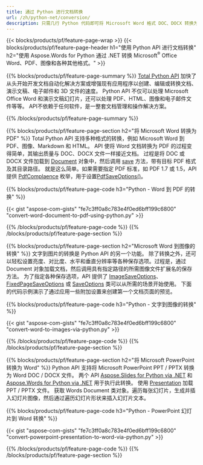 ```yaml
---
title: 通过 Python 进行文档转换 
url: /zh/python-net/conversion/
description: 只需几行 Python 代码即可将 Microsoft Word 格式 DOC、DOCX 转换为 PDF、图像等以及演示幻灯片、电子邮件消息和 3D 图像。
---
```


{{< blocks/products/pf/feature-page-wrap >}}
{{< blocks/products/pf/feature-page-header h1="使用 Python API 进行文档转换" h2="使用 Aspose.Words for Python 通过 .NET 转换 Microsoft<sup>&reg;</sup> Office Word、PDF、图像和各种其他格式。" >}}

{{% blocks/products/pf/feature-page-summary %}}
[Total Python API](https://products.aspose.com/total/python-net/) 加快了从头开始开发文档自动化解决方案或增强现有应用程序以创建、编辑或转换文档、演示文稿、电子邮件和 3D 文件的速度。 Python API 不仅可以处理 Microsoft Office Word 和演示文稿幻灯片，还可以处理 PDF、HTML、图像和电子邮件文件等等。 API不依赖于任何软件，是一整套文档管理和操作解决方案。

{{% /blocks/products/pf/feature-page-summary  %}}

{{% blocks/products/pf/feature-page-section  h2="将 Microsoft Word 转换为 PDF" %}}
Total Python API 支持多种格式的转换，例如 Microsoft Word 到 PDF、图像、Markdown 和 HTML。 API 使将 Word 文档转换为 PDF 的过程变得简单，其输出质量与 DOC、DOCX 文件一样接近文档。 过程是将 DOC 或 DOCX 文件加载到 [Document](https://reference.aspose.com/words/python-net/aspose.words/document/) 对象中，然后调用 [save](https://reference.aspose.com/words/python-net/aspose.words/document/save/) 方法，带有目标 PDF 格式及其目录路径。 就是这么简单。如果需要指定 PDF 标准，如 PDF 1.7 或 1.5，API 提供 [PdfComplaence](https://reference.aspose.com/words/python-net/aspose.words.saving/pdfcompliance/) 枚举，用于设置[PdfSaveOptions()](https://reference.aspose.com/words/python-net/aspose.words.saving/pdfsaveoptions/)。 

{{% blocks/products/pf/feature-page-code h3="Python - Word 到 PDF 的转换" %}}

{{< gist "aspose-com-gists" "fe7c3ff0a8c783e4f0ed6bff199c6800" "convert-word-document-to-pdf-using-python.py" >}}

{{% /blocks/products/pf/feature-page-code  %}}
{{% /blocks/products/pf/feature-page-section %}}

{{% blocks/products/pf/feature-page-section  h2="Microsoft Word 到图像的转换" %}}
文字到图片的转换是 Python API 的另一个功能。 除了转换之外，还可以轻松设置亮度、对比度、水平和垂直分辨率等各种保存选项。过程是，通过 Document 对象加载文档，然后调用具有指定路径的所需图像文件扩展名的保存方法。 为了指定各种保存选项，API 提供了 [ImageSaveOptions](https://reference.aspose.com/words/python-net/aspose.words.saving/imagesaveoptions/)、[FixedPageSaveOptions](https://reference.aspose.com/words/python-net/aspose.words.saving/fixedpagesaveoptions/) 或 [SaveOptions](https://reference.aspose.com/words/python-net/aspose.words.saving/saveoptions/) 类可以从所需的场景开始使用。 下面的代码示例演示了通过应用一些附加设置来创建第一个文档页面的预览。

{{% blocks/products/pf/feature-page-code h3="Python - 文字到图像的转换" %}}

{{< gist "aspose-com-gists" "fe7c3ff0a8c783e4f0ed6bff199c6800" "convert-word-to-images-via-python.py" >}}

{{% /blocks/products/pf/feature-page-code  %}}
{{% /blocks/products/pf/feature-page-section %}}

{{% blocks/products/pf/feature-page-section  h2="将 Microsoft PowerPoint 转换为 Word" %}}
Python API 支持将 Microsoft PowerPoint PPT / PPTX 转换为 Word DOC / DOCX 文件。 两个 API [Aspose.Slides for Python via .NET](https://products.aspose.com/slides/python-net/) 和 [Aspose.Words for Python via .NET](https://products.aspose.com/words/python-net/) 用于执行此转换。 使用 [Presentation](https://reference.aspose.com/slides/python-net/aspose.slides/presentation/) 加载 PPT / PPTX 文件。 获取 Words Document 类对象。遍历每张幻灯片，生成并插入幻灯片图像，然后通过遍历幻灯片形状来插入幻灯片文本。

{{% blocks/products/pf/feature-page-code h3="Python - PowerPoint 幻灯片到 Word 转换" %}}

{{< gist "aspose-com-gists" "fe7c3ff0a8c783e4f0ed6bff199c6800" "convert-powerpoint-presentation-to-word-via-python.py" >}}


{{% /blocks/products/pf/feature-page-code  %}}
{{% /blocks/products/pf/feature-page-section %}}